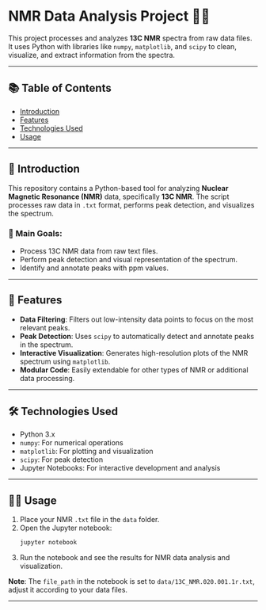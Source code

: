 # NMR Data Analysis Project 🧑‍🔬

This project processes and analyzes **13C NMR** spectra from raw data files. It uses Python with libraries like `numpy`, `matplotlib`, and `scipy` to clean, visualize, and extract information from the spectra.

---

## 📚 Table of Contents

- [Introduction](#introduction)
- [Features](#features)
- [Technologies Used](#technologies-used)
- [Usage](#usage)


---

## 📖 Introduction

This repository contains a Python-based tool for analyzing **Nuclear Magnetic Resonance (NMR)** data, specifically **13C NMR**. The script processes raw data in `.txt` format, performs peak detection, and visualizes the spectrum.

### 🎯 Main Goals:
- Process 13C NMR data from raw text files.
- Perform peak detection and visual representation of the spectrum.
- Identify and annotate peaks with ppm values.

---

## 🚀 Features

- **Data Filtering**: Filters out low-intensity data points to focus on the most relevant peaks.
- **Peak Detection**: Uses `scipy` to automatically detect and annotate peaks in the spectrum.
- **Interactive Visualization**: Generates high-resolution plots of the NMR spectrum using `matplotlib`.
- **Modular Code**: Easily extendable for other types of NMR or additional data processing.

---

## 🛠️ Technologies Used

- Python 3.x
- `numpy`: For numerical operations
- `matplotlib`: For plotting and visualization
- `scipy`: For peak detection
- Jupyter Notebooks: For interactive development and analysis

---

## 🏃‍♂️ Usage

1. Place your NMR `.txt` file in the `data` folder.
2. Open the Jupyter notebook:
    ```bash
    jupyter notebook
    ```
3. Run the notebook and see the results for NMR data analysis and visualization.

**Note**: The `file_path` in the notebook is set to `data/13C_NMR.020.001.1r.txt`, adjust it according to your data files.

---

